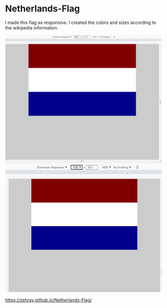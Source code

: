 # Netherlands-Flag
I made this flag as responsive.  I created the colors and sizes according to the wikipedia information.

![The flag of Netherlands](The-flag-of-Netherlands.png)
![The flag of Netherlands](The-flag-of-Netherlands-2.png)


https://zehray.github.io/Netherlands-Flag/
